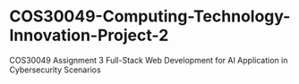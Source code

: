 # COS30049-Computing-Technology-Innovation-Project-2
COS30049 Assignment 3 Full-Stack Web Development for AI Application in Cybersecurity Scenarios
